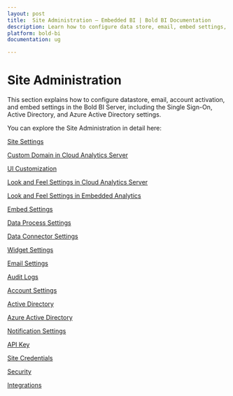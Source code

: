 ```yaml
---
layout: post
title:  Site Administration – Embedded BI | Bold BI Documentation
description: Learn how to configure data store, email, embed settings, SSO and custom identity provider for users and groups in Bold BI deployed in your server.
platform: bold-bi
documentation: ug

---
```


# Site Administration

This section explains how to configure datastore, email, account activation, and embed settings in the Bold BI Server, including the Single Sign-On, Active Directory, and Azure Active Directory settings.

You can explore the Site Administration in detail here:

[Site Settings](/site-administration/site-settings/)

[Custom Domain in Cloud Analytics Server](/site-administration/custom-domain-in-cloud-bi/)

[UI Customization](/site-administration/user-interface-customization/)

[Look and Feel Settings in Cloud Analytics Server](/site-administration/look-and-feel-settings-in-cloud-bi/)

[Look and Feel Settings in Embedded Analytics](/site-administration/look-and-feel-settings-in-embedded-analytics/)

[Embed Settings](/site-administration/embed-settings/)

[Data Process Settings](/site-administration/data-process-settings/)

[Data Connector Settings](/site-administration/data-connector-settings/)

[Widget Settings](/site-administration/widget-settings/)

[Email Settings](/site-administration/email-settings/)

[Audit Logs](/site-administration/audit-logs/)

[Account Settings](/site-administration/account-settings/)

[Active Directory](/site-administration/user-directory-settings/active-directory/)

[Azure Active Directory](/site-administration/user-directory-settings/azure-active-directory/)

[Notification Settings](/site-administration/notification-settings/)

[API Key](/site-administration/api-key/)

[Site Credentials](/site-administration/site-credentials/)

[Security](/security-configuration/cors-settings/)

[Integrations](/site-administration/integrations/)